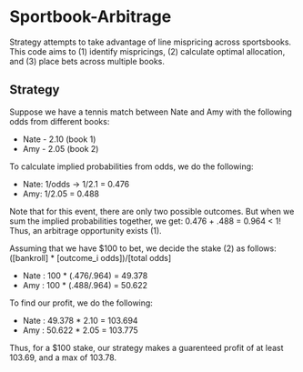 # Sportbook-Arbitrage
Strategy attempts to take advantage of line mispricing across sportsbooks. This code aims to (1) identify mispricings, (2) calculate optimal allocation, and (3) place bets across multiple books. 

## Strategy  
Suppose we have a tennis match between Nate and Amy with the following odds from different books: 
*  Nate - 2.10 (book 1)
*  Amy - 2.05 (book 2)
  
To calculate implied probabilities from odds, we do the following:
*  Nate: 1/odds -> 1/2.1 = 0.476
*  Amy: 1/2.05 = 0.488

Note that for this event, there are only two possible outcomes. But when we sum the implied probabilities together, we get: 0.476 + .488 = 0.964 < 1! Thus, an arbitrage opportunity exists (1). 

Assuming that we have $100 to bet, we decide the stake (2) as follows: ([bankroll] * [outcome_i odds])/[total odds]
*  Nate : 100 * (.476/.964) = 49.378
*  Amy : 100 * (.488/.964) = 50.622

To find our profit, we do the following: 
* Nate : 49.378 * 2.10 = 103.694
* Amy : 50.622 * 2.05 = 103.775

Thus, for a $100 stake, our strategy makes a guarenteed profit of at least 103.69, and a max of 103.78.
